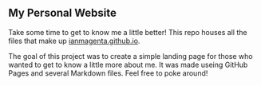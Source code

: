 ## My Personal Website

Take some time to get to know me a little better! This repo houses all the files that make up [ianmagenta.github.io](https://ianmagenta.github.io).

The goal of this project was to create a simple landing page for those who wanted to get to know a little more about me. It was made useing GitHub Pages and several Markdown files. Feel free to poke around!
